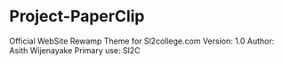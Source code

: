 # Project-PaperClip
Official WebSite Rewamp Theme for Sl2college.com
Version:		1.0
Author:			Asith Wijenayake
Primary use:	Sl2C
